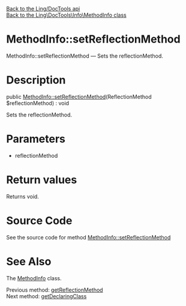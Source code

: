 [Back to the Ling/DocTools api](https://github.com/lingtalfi/DocTools/blob/master/doc/api/Ling/DocTools.md)<br>
[Back to the Ling\DocTools\Info\MethodInfo class](https://github.com/lingtalfi/DocTools/blob/master/doc/api/Ling/DocTools/Info/MethodInfo.md)


MethodInfo::setReflectionMethod
================



MethodInfo::setReflectionMethod — Sets the reflectionMethod.




Description
================


public [MethodInfo::setReflectionMethod](https://github.com/lingtalfi/DocTools/blob/master/doc/api/Ling/DocTools/Info/MethodInfo/setReflectionMethod.md)(ReflectionMethod $reflectionMethod) : void




Sets the reflectionMethod.




Parameters
================


- reflectionMethod

    


Return values
================

Returns void.








Source Code
===========
See the source code for method [MethodInfo::setReflectionMethod](https://github.com/lingtalfi/DocTools/blob/master/Info/MethodInfo.php#L210-L213)


See Also
================

The [MethodInfo](https://github.com/lingtalfi/DocTools/blob/master/doc/api/Ling/DocTools/Info/MethodInfo.md) class.

Previous method: [getReflectionMethod](https://github.com/lingtalfi/DocTools/blob/master/doc/api/Ling/DocTools/Info/MethodInfo/getReflectionMethod.md)<br>Next method: [getDeclaringClass](https://github.com/lingtalfi/DocTools/blob/master/doc/api/Ling/DocTools/Info/MethodInfo/getDeclaringClass.md)<br>

